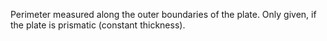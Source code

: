 Perimeter measured along the outer boundaries of the plate. Only given, if the plate is prismatic (constant thickness).
